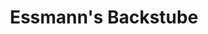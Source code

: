 ---
title: "Essmann's Backstube"
url: /muenster/essmanns-backstube-von-witzleben-strasse/
shop: Bäckerei
---